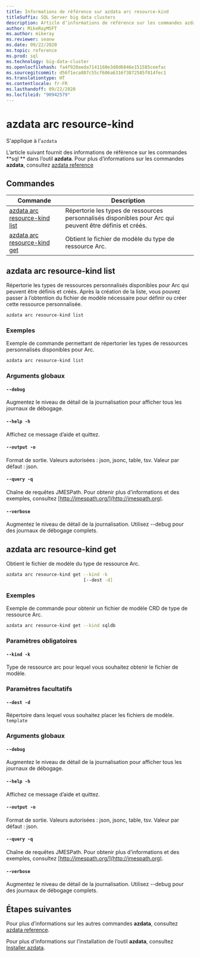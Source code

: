 ```yaml
---
title: Informations de référence sur azdata arc resource-kind
titleSuffix: SQL Server big data clusters
description: Article d’informations de référence sur les commandes azdata arc resource-kind.
author: MikeRayMSFT
ms.author: mikeray
ms.reviewer: seanw
ms.date: 09/22/2020
ms.topic: reference
ms.prod: sql
ms.technology: big-data-cluster
ms.openlocfilehash: fa4f920aeda7141160e3d8d6846e151585ceefac
ms.sourcegitcommit: d56f1eca807c55cf606a6316f3872585f014fec1
ms.translationtype: HT
ms.contentlocale: fr-FR
ms.lasthandoff: 09/22/2020
ms.locfileid: "90942579"
---
```

# <a name="azdata-arc-resource-kind"></a>azdata arc resource-kind

S'applique à l'`azdata`

L’article suivant fournit des informations de référence sur les commandes **sql ** dans l’outil **azdata**. Pour plus d’informations sur les commandes **azdata**, consultez [azdata reference](reference-azdata.md)

## <a name="commands"></a>Commandes

|Commande|Description|
| --- | --- |
[azdata arc resource-kind list](#azdata-arc-resource-kind-list) | Répertorie les types de ressources personnalisés disponibles pour Arc qui peuvent être définis et créés.
[azdata arc resource-kind get](#azdata-arc-resource-kind-get) | Obtient le fichier de modèle du type de ressource Arc.
## <a name="azdata-arc-resource-kind-list"></a>azdata arc resource-kind list
Répertorie les types de ressources personnalisés disponibles pour Arc qui peuvent être définis et créés. Après la création de la liste, vous pouvez passer à l’obtention du fichier de modèle nécessaire pour définir ou créer cette ressource personnalisée.
```bash
azdata arc resource-kind list 
```
### <a name="examples"></a>Exemples
Exemple de commande permettant de répertorier les types de ressources personnalisés disponibles pour Arc.
```bash
azdata arc resource-kind list
```
### <a name="global-arguments"></a>Arguments globaux
#### `--debug`
Augmentez le niveau de détail de la journalisation pour afficher tous les journaux de débogage.
#### `--help -h`
Affichez ce message d’aide et quittez.
#### `--output -o`
Format de sortie.  Valeurs autorisées : json, jsonc, table, tsv.  Valeur par défaut : json.
#### `--query -q`
Chaîne de requêtes JMESPath. Pour obtenir plus d’informations et des exemples, consultez [http://jmespath.org/](http://jmespath.org).
#### `--verbose`
Augmentez le niveau de détail de la journalisation. Utilisez --debug pour des journaux de débogage complets.
## <a name="azdata-arc-resource-kind-get"></a>azdata arc resource-kind get
Obtient le fichier de modèle du type de ressource Arc.
```bash
azdata arc resource-kind get --kind -k 
                             [--dest -d]
```
### <a name="examples"></a>Exemples
Exemple de commande pour obtenir un fichier de modèle CRD de type de ressource Arc.
```bash
azdata arc resource-kind get --kind sqldb
```
### <a name="required-parameters"></a>Paramètres obligatoires
#### `--kind -k`
Type de ressource arc pour lequel vous souhaitez obtenir le fichier de modèle.
### <a name="optional-parameters"></a>Paramètres facultatifs
#### `--dest -d`
Répertoire dans lequel vous souhaitez placer les fichiers de modèle.
`template`
### <a name="global-arguments"></a>Arguments globaux
#### `--debug`
Augmentez le niveau de détail de la journalisation pour afficher tous les journaux de débogage.
#### `--help -h`
Affichez ce message d’aide et quittez.
#### `--output -o`
Format de sortie.  Valeurs autorisées : json, jsonc, table, tsv.  Valeur par défaut : json.
#### `--query -q`
Chaîne de requêtes JMESPath. Pour obtenir plus d’informations et des exemples, consultez [http://jmespath.org/](http://jmespath.org).
#### `--verbose`
Augmentez le niveau de détail de la journalisation. Utilisez --debug pour des journaux de débogage complets.

## <a name="next-steps"></a>Étapes suivantes

Pour plus d’informations sur les autres commandes **azdata**, consultez [azdata reference](reference-azdata.md). 

Pour plus d’informations sur l’installation de l’outil **azdata**, consultez [Installer azdata](..\install\deploy-install-azdata.md).

